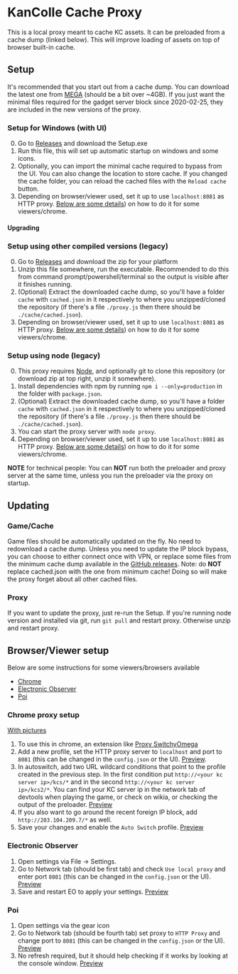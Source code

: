 KanColle Cache Proxy
=======
This is a local proxy meant to cache KC assets. It can be preloaded from a cache dump (linked below). This will improve loading of assets on top of browser built-in cache.

## Setup
It's recommended that you start out from a cache dump. You can download the latest one from [MEGA](https://mega.nz/#F!sOwClABa!yHldyYZr2MBqhTNYEupztg) (should be a bit over ~4GB). If you just want the minimal files required for the gadget server block since 2020-02-25, they are included in the new versions of the proxy.

### Setup for Windows (with UI)
0. Go to [Releases](https://github.com/Tibowl/KCCacheProxy/releases) and download the Setup.exe
1. Run this file, this will set up automatic startup on windows and some icons.
2. Optionally, you can import the minimal cache required to bypass from the UI. You can also change the location to store cache. If you changed the cache folder, you can reload the cached files with the `Reload cache` button.
3. Depending on browser/viewer used, set it up to use `localhost:8081` as HTTP proxy. [Below are some details](#browserviewer-setup)) on how to do it for some viewers/chrome.

#### Upgrading

### Setup using other compiled versions (legacy)
0. Go to [Releases](https://github.com/Tibowl/KCCacheProxy/releases) and download the zip for your platform
1. Unzip this file somewhere, run the executable. Recommended to do this from command prompt/powershell/terminal so the output is visible after it finishes running.
2. (Optional) Extract the downloaded cache dump, so you'll have a folder `cache` with `cached.json` in it respectively to where you unzipped/cloned the repository (if there's a file `./proxy.js` then there should be `./cache/cached.json`).
3. Depending on browser/viewer used, set it up to use `localhost:8081` as HTTP proxy. [Below are some details](#browserviewer-setup)) on how to do it for some viewers/chrome.

### Setup using node (legacy)
0. This proxy requires [Node](https://nodejs.org/en/), and optionally git to clone this repository (or download zip at top right, unzip it somewhere).
1. Install dependencies with npm by running `npm i --only=production` in the folder with `package.json`. 
2. (Optional) Extract the downloaded cache dump, so you'll have a folder `cache` with `cached.json` in it respectively to where you unzipped/cloned the repository (if there's a file `./proxy.js` then there should be `./cache/cached.json`).
3. You can start the proxy server with `node proxy`. 
4. Depending on browser/viewer used, set it up to use `localhost:8081` as HTTP proxy. [Below are some details](#browserviewer-setup)) on how to do it for some viewers/chrome.

**NOTE** for technical people: You can **NOT** run both the preloader and proxy server at the same time, unless you run the preloader via the proxy on startup.

## Updating
### Game/Cache
Game files should be automatically updated on the fly. No need to redownload a cache dump. Unless you need to update the IP block bypass, you can choose to either connect once with VPN, or replace some files from the minimum cache dump available in the [GitHub releases](https://github.com/Tibowl/KCCacheProxy/releases). Note: do **NOT** replace cached.json with the one from minimum cache! Doing so will make the proxy forget about all other cached files.

### Proxy
If you want to update the proxy, just re-run the Setup. If you're running node version and installed via git, run `git pull` and restart proxy. Otherwise unzip and restart proxy.

## Browser/Viewer setup

Below are some instructions for some viewers/browsers available
- [Chrome](#chrome-proxy-setup)
- [Electronic Observer](#electronic-observer)
- [Poi](#poi)

### Chrome proxy setup
[With pictures](https://github.com/planetarian/KCDocumentation/blob/master/KCCacheProxy.md#enabling-proxy-for-chromekc3)

1. To use this in chrome, an extension like [Proxy SwitchyOmega](https://chrome.google.com/webstore/detail/proxy-switchyomega/padekgcemlokbadohgkifijomclgjgif)
2. Add a new profile, set the HTTP proxy server to `localhost` and port to `8081` (this can be changed in the `config.json` or the UI). [Preview](https://i.imgur.com/w6wHZeM.png).
3. In autoswitch, add two URL wildcard conditions that point to the profile created in the previous step. In the first condition put `http://<your kc server ip>/kcs/*` and in the second `http://<your kc server ip>/kcs2/*`. You can find your KC server ip in the network tab of devtools when playing the game, or check on wikia, or checking the output of the preloader. [Preview](https://i.imgur.com/cwBrda5.png)
4. If you also want to go around the recent foreign IP block, add `http://203.104.209.7/*` as well.
5. Save your changes and enable the `Auto Switch` profile. [Preview](https://i.imgur.com/Z32Ga5J.png)

### Electronic Observer
1. Open settings via File -> Settings.
2. Go to Network tab (should be first tab) and check `Use local proxy` and enter port `8081` (this can be changed in the `config.json` or the UI). [Preview](https://i.imgur.com/MplOchT.png)
3. Save and restart EO to apply your settings. [Preview](https://i.imgur.com/Fa7uyVJ.png)

### Poi
1. Open settings via the gear icon
2. Go to Network tab (should be fourth tab) set proxy to `HTTP Proxy` and change port to `8081` (this can be changed in the `config.json` or the UI). [Preview](https://i.imgur.com/jwOI0F4.png)
3. No refresh required, but it should help checking if it works by looking at the console window. [Preview](https://i.imgur.com/8HLMkB6.png)
